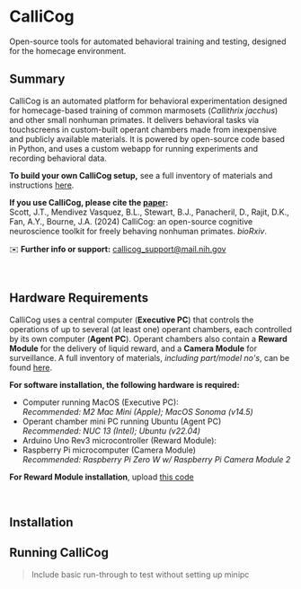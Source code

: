 # CalliCog

Open-source tools for automated behavioral training and testing, designed for the homecage environment.


## Summary ##

CalliCog is an automated platform for behavioral experimentation designed for homecage-based training of common marmosets (_Callithrix jacchus_) and other small nonhuman primates. It delivers behavioral tasks via touchscreens in custom-built operant chambers made from inexpensive and publicly available materials. It is powered by open-source code based in Python, and uses a custom webapp for running experiments and recording behavioral data. 

**To build your own CalliCog setup,** see a full inventory of materials and instructions [here]().

**If you use CalliCog, please cite the [paper]():**\
Scott, J.T., Mendivez Vasquez, B.L., Stewart, B.J., Panacheril, D., Rajit, D.K., Fan, A.Y., Bourne, J.A. (2024) CalliCog: an open-source cognitive neuroscience toolkit for freely behaving nonhuman primates. _bioRxiv_.  

✉️ **Further info or support:** callicog_support@mail.nih.gov 

<br>

## Hardware Requirements
CalliCog uses a central computer (**Executive PC**) that controls the operations of up to several (at least one) operant chambers, each controlled by its own computer (**Agent PC**). Operant chambers also contain a **Reward Module** for the delivery of liquid reward, and a **Camera Module** for surveillance. A full inventory of materials, _including part/model no's_, can be found [here]().

**For software installation, the following hardware is required:** 
* Computer running MacOS (Executive PC):\
_Recommended: M2 Mac Mini (Apple); MacOS Sonoma (v14.5)_ 
* Operant chamber mini PC running Ubuntu (Agent PC)\
_Recommended: NUC 13 (Intel); Ubuntu (v22.04)_ 
* Arduino Uno Rev3 microcontroller (Reward Module):
* Raspberry Pi microcomputer (Camera Module)\
_Recommended: Raspberry Pi Zero W w/ Raspberry Pi Camera Module 2_

**For Reward Module installation**, upload [this code](src/arduino/pump_code.ino) 

<br>

## Installation



## Running CalliCog

> Include basic run-through to test without setting up minipc

